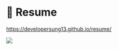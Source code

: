 # 📑 Resume

https://developersung13.github.io/resume/ <br />

<img src="https://img.shields.io/badge/Tailwind CSS-06B6D4?style=flat-square&logo=tailwindcss&logoColor=white">
